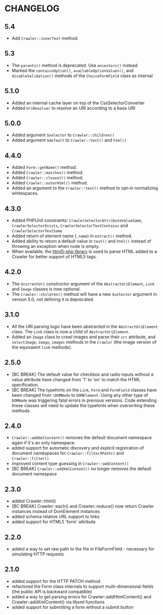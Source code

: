 CHANGELOG
=========

5.4
---

* Add `Crawler::innerText` method.

5.3
---

* The `parents()` method is deprecated. Use `ancestors()` instead.
* Marked the `containsOption()`, `availableOptionValues()`, and `disableValidation()` methods of the
  `ChoiceFormField` class as internal

5.1.0
-----

* Added an internal cache layer on top of the CssSelectorConverter
* Added `UriResolver` to resolve an URI according to a base URI

5.0.0
-----

* Added argument `$selector` to `Crawler::children()`
* Added argument `$default` to `Crawler::text()` and `html()`

4.4.0
-----

* Added `Form::getName()` method.
* Added `Crawler::matches()` method.
* Added `Crawler::closest()` method.
* Added `Crawler::outerHtml()` method.
* Added an argument to the `Crawler::text()` method to opt-in normalizing whitespaces.

4.3.0
-----

* Added PHPUnit constraints: `CrawlerSelectorAttributeValueSame`, `CrawlerSelectorExists`, `CrawlerSelectorTextContains`
  and `CrawlerSelectorTextSame`
* Added return of element name (`_name`) in `extract()` method.
* Added ability to return a default value in `text()` and `html()` instead of throwing an exception when node is empty.
* When available, the [html5-php library](https://github.com/Masterminds/html5-php) is used to parse HTML added to a
  Crawler for better support of HTML5 tags.

4.2.0
-----

* The `$currentUri` constructor argument of the `AbstractUriElement`, `Link` and
  `Image` classes is now optional.
* The `Crawler::children()` method will have a new `$selector` argument in version 5.0, not defining it is deprecated.

3.1.0
-----

* All the URI parsing logic have been abstracted in the `AbstractUriElement` class. The `Link` class is now a child
  of `AbstractUriElement`.
* Added an `Image` class to crawl images and parse their `src` attribute, and `selectImage`, `image`, `images` methods
  in the `Crawler` (the image version of the equivalent `link` methods).

2.5.0
-----

* [BC BREAK] The default value for checkbox and radio inputs without a value attribute have changed from '1' to 'on' to
  match the HTML specification.
* [BC BREAK] The typehints on the `Link`, `Form` and `FormField` classes have been changed from
  `\DOMNode` to `DOMElement`. Using any other type of `DOMNode` was triggering fatal errors in previous versions. Code
  extending these classes will need to update the typehints when overwriting these methods.

2.4.0
-----

* `Crawler::addXmlContent()` removes the default document namespace again if it's an only namespace.
* added support for automatic discovery and explicit registration of document namespaces for `Crawler::filterXPath()`
  and `Crawler::filter()`
* improved content type guessing in `Crawler::addContent()`
* [BC BREAK] `Crawler::addXmlContent()` no longer removes the default document namespace

2.3.0
-----

* added Crawler::html()
* [BC BREAK] Crawler::each() and Crawler::reduce() now return Crawler instances instead of DomElement instances
* added schema relative URL support to links
* added support for HTML5 'form' attribute

2.2.0
-----

* added a way to set raw path to the file in FileFormField - necessary for simulating HTTP requests

2.1.0
-----

* added support for the HTTP PATCH method
* refactored the Form class internals to support multi-dimensional fields
  (the public API is backward compatible)
* added a way to get parsing errors for Crawler::addHtmlContent() and Crawler::addXmlContent() via libxml functions
* added support for submitting a form without a submit button
